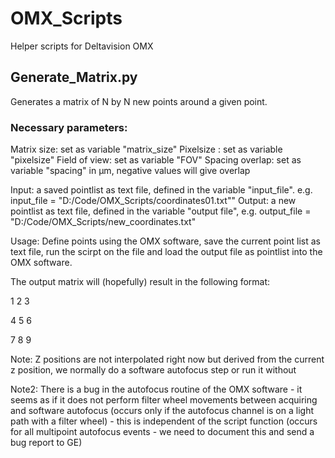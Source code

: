 # OMX_Scripts

Helper scripts for Deltavision OMX

## Generate_Matrix.py
Generates a matrix of N by N new points around a given point.

### Necessary parameters: 

Matrix size: set as variable "matrix_size"
Pixelsize : set as variable "pixelsize"
Field of view: set as variable "FOV"
Spacing  overlap: set as variable "spacing" in µm, negative values will give overlap

Input: a saved pointlist as text file, defined in the variable "input_file". e.g. input_file = "D:/Code/OMX_Scripts/coordinates01.txt""
Output: a new pointlist as text file, defined in the variable "output file", e.g. output_file = "D:/Code/OMX_Scripts/new_coordinates.txt"

Usage: Define points using the OMX software, save the current point list as text file, run the scirpt on the file and load the output file as pointlist into the OMX software.

The output matrix will (hopefully) result in the following format:

1 2 3

4 5 6

7 8 9


Note: Z positions are not interpolated right now but derived from the current z position, we normally do a software autofocus step or run it without

Note2: There is a bug in the autofocus routine of the OMX software - it seems as if it does not perform filter wheel movements between acquiring and software autofocus (occurs only if the autofocus channel is on a light path with a filter wheel) - this is independent of the script function (occurs for all multipoint autofocus events - we need to document this and send a bug report to GE)

